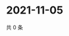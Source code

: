 # 2021-11-05

共 0 条

<!-- BEGIN WEIBO -->
<!-- 最后更新时间 Fri Nov 05 2021 14:10:50 GMT+0800 (China Standard Time) -->

<!-- END WEIBO -->

